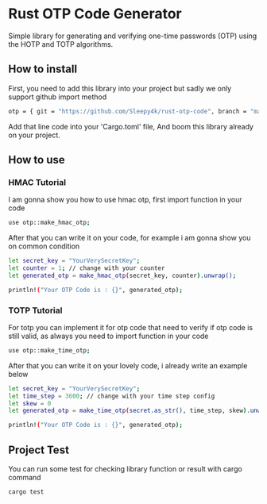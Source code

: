 # Rust OTP Code Generator

Simple library for generating and verifying one-time passwords (OTP) using the HOTP and TOTP algorithms.

## How to install

First, you need to add this library into your project but sadly we only support github import method

```bash
otp = { git = "https://github.com/Sleepy4k/rust-otp-code", branch = "main" }
```

Add that line code into your 'Cargo.toml' file, And boom this library already on your project.

## How to use

### HMAC Tutorial

I am gonna show you how to use hmac otp, first import function in your code

```bash
use otp::make_hmac_otp;
```

After that you can write it on your code, for example i am gonna show you on common condition

```bash
let secret_key = "YourVerySecretKey";
let counter = 1; // change with your counter
let generated_otp = make_hmac_otp(secret_key, counter).unwrap();

println!("Your OTP Code is : {}", generated_otp);
```

### TOTP Tutorial

For totp you can implement it for otp code that need to verify if otp code is still valid,
as always you need to import function in your code

```bash
use otp::make_time_otp;
```

After that you can write it on your lovely code, i already write an example below

```bash
let secret_key = "YourVerySecretKey";
let time_step = 3600; // change with your time step config
let skew = 0
let generated_otp = make_time_otp(secret.as_str(), time_step, skew).unwrap();

println!("Your OTP Code is : {}", generated_otp);
```

## Project Test

You can run some test for checking library function or result with cargo command

```bash
cargo test
```
